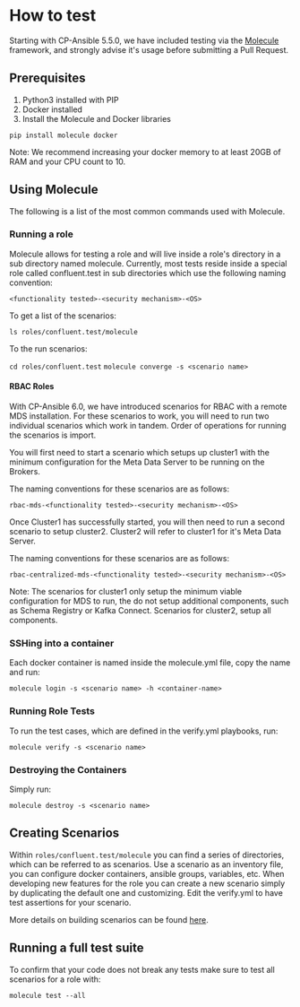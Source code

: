 # How to test

Starting with CP-Ansible 5.5.0, we have included testing via the [Molecule](https://molecule.readthedocs.io/en/latest/) framework, and strongly advise it's usage before submitting a Pull Request.

## Prerequisites

1. Python3 installed with PIP
2. Docker installed
3. Install the Molecule and Docker libraries

```pip install molecule docker```

Note: We recommend increasing your docker memory to at least 20GB of RAM and your CPU count to 10.

## Using Molecule

The following is a list of the most common commands used with Molecule.

### Running a role

Molecule allows for testing a role and will live inside a role's directory in a sub directory named molecule. Currently, most tests reside inside a special role called confluent.test in sub directories which use the following naming convention:

```<functionality tested>-<security mechanism>-<OS>```

To get a list of the scenarios:

```ls roles/confluent.test/molecule```

To the run scenarios: 

```cd roles/confluent.test```
```molecule converge -s <scenario name>```

#### RBAC Roles

With CP-Ansible 6.0, we have introduced scenarios for RBAC with a remote MDS installation.  For these scenarios to work, you will need to run two individual scenarios which work in tandem.  Order of operations for running the scenarios is import.

You will first need to start a scenario which setups up cluster1 with the minimum configuration for the Meta Data Server to be running on the Brokers.

The naming conventions for these scenarios are as follows:

```rbac-mds-<functionality tested>-<security mechanism>-<OS>```

Once Cluster1 has successfully started, you will then need to run a second scenario to setup cluster2.  Cluster2 will refer to cluster1 for it's Meta Data Server.

The naming conventions for these scenarios are as follows:

```rbac-centralized-mds-<functionality tested>-<security mechanism>-<OS>```

Note: The scenarios for cluster1 only setup the minimum viable configuration for MDS to run, the do not setup additional components, such as Schema Registry or Kafka Connect.  Scenarios for cluster2, setup all components.

### SSHing into a container

Each docker container is named inside the molecule.yml file, copy the name and run:

```molecule login -s <scenario name> -h <container-name>```

### Running Role Tests

To run the test cases, which are defined in the verify.yml playbooks, run:

```molecule verify -s <scenario name>```

### Destroying the Containers

Simply run:

```molecule destroy -s <scenario name>```

## Creating Scenarios

Within ```roles/confluent.test/molecule``` you can find a series of directories, which can be referred to as scenarios. Use a scenario as an inventory file, you can configure docker containers, ansible groups, variables, etc. When developing new features for the role you can create a new scenario simply by duplicating the default one and customizing. Edit the verify.yml to have test assertions for your scenario.

More details on building scenarios can be found [here](https://molecule.readthedocs.io/en/latest/getting-started.html?highlight=scenarios#molecule-scenarios).

## Running a full test suite

To confirm that your code does not break any tests make sure to test all scenarios for a role with:
```
molecule test --all
```